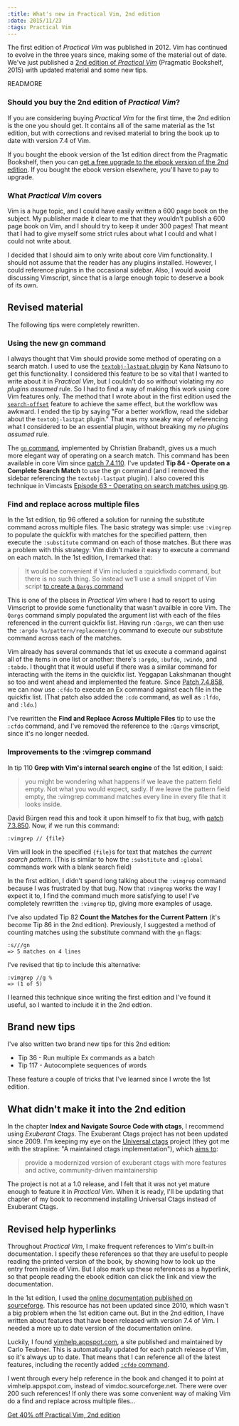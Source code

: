 ```yaml
--- 
:title: What's new in Practical Vim, 2nd edition
:date: 2015/11/23
:tags: Practical Vim
---
```


The first edition of *Practical Vim* was published in 2012.
Vim has continued to evolve in the three years since, making some of the material out of date.
We've just published a [2nd edition of *Practical Vim*][dnvim2] (Pragmatic Bookshelf, 2015) with updated material and some new tips.

[dnvim2]: https://pragprog.com/book/dnvim2/practical-vim-second-edition

READMORE

### Should you buy the 2nd edition of *Practical Vim*?

If you are considering buying *Practical Vim* for the first time, the 2nd edition is the one you should get.
It contains all of the same material as the 1st edition, but with corrections and revised material to bring the book up to date with version 7.4 of Vim.

If you bought the ebook version of the 1st edition direct from the Pragmatic Bookshelf, then you can [get a free upgrade to the ebook version of the 2nd edition][upgrade].
If you bought the ebook version elsewhere, you'll have to pay to upgrade.

### What *Practical Vim* covers

Vim is a huge topic, and I could have easily written a 600 page book on the subject.
My publisher made it clear to me that they wouldn't publish a 600 page book on Vim, and I should try to keep it under 300 pages!
That meant that I had to give myself some strict rules about what I could and what I could not write about.

I decided that I should aim to only write about core Vim functionality.
I should not assume that the reader has any plugins installed.
However, I could reference plugins in the occasional sidebar.
Also, I would avoid discussing Vimscript, since that is a large enough topic to deserve a book of its own.

## Revised material

The following tips were completely rewritten.

### Using the new gn command

I always thought that Vim should provide some method of operating on a search match.
I used to use the [`textobj-lastpat` plugin][lastpat] by Kana Natsuno to get this functionality.
I considered this feature to be so vital that I wanted to write about it in *Practical Vim*, but I couldn't do so without violating my *no plugins assumed* rule.
So I had to find a way of making this work using core Vim features only.
The method that I wrote about in the first edition used the [`search-offset`][offset] feature to achieve the same effect, but the workflow was awkward.
I ended the tip by saying "For a better workflow, read the sidebar about the `textobj-lastpat` plugin."
That was my sneaky way of referencing what I considered to be an essential plugin, without breaking my *no plugins assumed* rule.

The [`gn` command][gn], implemented by Christian Brabandt, gives us a much more elegant way of operating on a search match.
This command has been available in core Vim since [patch 7.4.110][110].
I've updated **Tip 84 - Operate on a Complete Search Match** to use the gn command
(and I removed the sidebar referencing the `textobj-lastpat` plugin).
I also covered this technique in Vimcasts [Episode 63 - Operating on search matches using gn](/e/63).

[lastpat]: https://github.com/kana/vim-textobj-lastpat
[offset]: http://vimdoc.sourceforge.net/htmldoc/pattern.html#search-offset
[110]: https://github.com/vim/vim/commit/ba2d44f33863e115b1858ab572829f403ad21883
[gn]: http://vimdoc.sourceforge.net/htmldoc/visual.html#gn

### Find and replace across multiple files

In the 1st edition, tip 96 offered a solution for running the substitute command across multiple files.
The basic strategy was simple: use `:vimgrep` to populate the quickfix with matches for the specified pattern, then execute the `:substitute` command on each of those matches.
But there was a problem with this strategy: Vim didn't make it easy to execute a command on each match.
In the 1st edition, I remarked that:

> It would be convenient if Vim included a :quickfixdo command, but there is no such thing. So instead we’ll use a small snippet of Vim script [to create a `Qargs` command][qargs]

This is one of the places in *Practical Vim* where I had to resort to using Vimscript to provide some functionality that wasn't availble in core Vim.
The `Qargs` command simply populated the argument list with each of the files referenced in the current quickfix list.
Having run `:Qargs`, we can then use the `:argdo %s/pattern/replacement/g` command to execute our substitute command across each of the matches.

Vim already has several commands that let us execute a command against all of the items in one list or another: there's `:argdo`, `:bufdo`, `:windo`, and `:tabdo`.
I thought that it would useful if there was a similar command for interacting with the items in the quickfix list.
Yeggapan Lakshmanan thought so too and went ahead and implemented the feature.
Since [Patch 7.4.858][858], we can now use `:cfdo` to execute an Ex command against each file in the quickfix list. (That patch also added the `:cdo` command, as well as `:lfdo`, and `:ldo`.)

I've rewritten the **Find and Replace Across Multiple Files** tip to use the `:cfdo` command, and I've removed the reference to the `:Qargs` vimscript, since it's no longer needed.

[858]: https://github.com/vim/vim/commit/aa23b379421aa214e6543b06c974594a25799b09
[qargs]: https://github.com/nelstrom/vim-qargs

### Improvements to the :vimgrep command

In tip 110 **Grep with Vim's internal search engine** of the 1st edition, I said: 

> you might be wondering what happens if we leave the pattern field empty. Not what you would expect, sadly. If we leave the pattern field empty, the :vimgrep command matches every line in every file that it looks inside.

David Bürgen read this and took it upon himself to fix that bug, with [patch 7.3.850][850].
Now, if we run this command:

    :vimgrep // {file}

Vim will look in the specified `{file}`s for text that matches *the current search pattern*.
(This is similar to how the `:substitute` and `:global` commands work with a blank search field)

In the first edition, I didn't spend long talking about the `:vimgrep` command because I was frustrated by that bug.
Now that `:vimgrep` works the way I expect it to, I find the command much more satisfying to use!
I've completely rewritten the `:vimgrep` tip, giving more examples of usage.

I've also updated Tip 82 **Count the Matches for the Current Pattern** (it's become Tip 86 in the 2nd edition). Previously, I suggested a method of counting matches using the substitute command with the `gn` flags:

    :s///gn
    => 5 matches on 4 lines

I've revised that tip to include this alternative:

    :vimgrep //g %
    => (1 of 5)

I learned this technique since writing the first edition and I've found it useful, so I wanted to include it in the 2nd edtion.

## Brand new tips

I've also written two brand new tips for this 2nd edition:

* Tip 36 - Run multiple Ex commands as a batch
* Tip 117 - Autocomplete sequences of words

These feature a couple of tricks that I've learned since I wrote the 1st edition.

## What didn't make it into the 2nd edition

In the chapter **Index and Navigate Source Code with ctags**, I recommend using *Exuberant Ctags*.
The Exuberant Ctags project has not been updated since 2009.
I'm keeping my eye on the [Universal ctags][ctags] project (they got me with the strapline: "A maintained ctags implementation"), which [aims to][intent]:

> provide a modernized version of exuberant ctags with more features and active, community-driven maintainership

The project is not at a 1.0 release, and I felt that it was not yet mature enough to feature it in *Practical Vim*.
When it is ready, I'll be updating that chapter of my book to recommend installing Universal Ctags instead of Exuberant Ctags.

[ctags]: https://github.com/universal-ctags/ctags
[intent]: https://github.com/universal-ctags/ctags/issues/446#issuecomment-122971751

## Revised help hyperlinks

Throughout *Practical Vim*, I make frequent references to Vim's built-in documentation.
I specify these references so that they are useful to people reading the printed version of the book, by showing how to look up the entry from inside of Vim.
But I also mark up these references as a hyperlink, so that people reading the ebook edition can click the link and view the documentation.

In the 1st edition, I used the [online documentation published on sourceforge][old-help].
This resource has not been updated since 2010, which wasn't a big problem when the 1st edition came out.
But in the 2nd edition, I have written about features that have been released with version 7.4 of Vim.
I needed a more up to date version of the documentation online.

Luckily, I found [vimhelp.appspot.com][new-help], a site published and maintained by Carlo Teubner.
This is automatically updated for each patch release of Vim, so it's always up to date.
That means that I can reference all of the latest features, including the recently added [`:cfdo` command][cfdo].

I went through every help reference in the book and changed it to point at vimhelp.appspot.com, instead of vimdoc.sourceforge.net.
There were over 200 such references!
If only there was some convenient way of making Vim do a find and replace across multiple files...

<a href="https://media.pragprog.com/newsletters/2015-11-23.html" class="button expand">Get 40% off Practical Vim, 2nd edition</a>

[850]: https://github.com/vim/vim/commit/60abe75379f8b7c2076856c5f12ce2e7650110f7
[upgrade]: http://vimcasts.org/blog/2015/11/upgrade-to-practical-vim-2nd-edition/

[new-help]: http://vimhelp.appspot.com/
[old-help]: http://vimdoc.sourceforge.net/htmldoc/index.html
[new-star]: http://vimhelp.appspot.com/pattern.txt.html#star
[old-star]: http://vimdoc.sourceforge.net/htmldoc/pattern.html#star
[cfdo]: http://vimhelp.appspot.com/quickfix.txt.html#%3Acfdo
